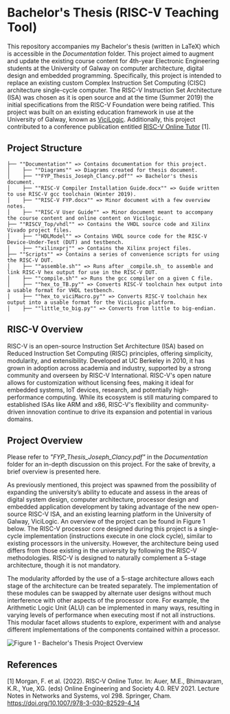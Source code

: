 # Bachelor's Thesis (RISC-V Teaching Tool)

This repository accompanies my Bachelor's thesis (written in LaTeX) which is accessible in the _Documentation_ folder. This project aimed to augment and update the existing course content for 4th-year Electronic Engineering students at the University of Galway on computer architecture, digital design and embedded programming. Specifically, this project is intended to replace an existing custom Complex Instruction Set Computing (CISC) architecture single-cycle computer. The RISC-V Instruction Set Architecture (ISA) was chosen as it is open source and at the time (Summer 2019) the initial specifications from the RISC-V Foundation were being ratified. This project was built on an existing education framework in use at the University of Galway, known as [ViciLogic](https://ieeexplore.ieee.org/document/7058191). Additionally, this project contributed to a conference publication entitled [RISC-V Online Tutor](http://dx.doi.org/10.1007/978-3-030-82529-4_14) [1].

## Project Structure

```
├── ""Documentation"" => Contains documentation for this project.  
│    ├── ""Diagrams"" => Diagrams created for thesis document.  
│    ├── ""FYP_Thesis_Joseph_Clancy.pdf"" => Bachelor's thesis document.  
│    ├── ""RISC-V Compiler Installation Guide.docx"" => Guide written to use RISC-V gcc toolchain (Winter 2019).  
│    ├── ""RISC-V FYP.docx"" => Minor document with a few overview notes.  
│    ├── ""RISC-V User Guide"" => Minor document meant to accompany the course content and online content on Vicilogic.  
├── ""RISCV_Top/vhdl"" => Contains the VHDL source code and Xilinx Vivado project files.  
│    ├── ""HDLModel"" => Contains VHDL source code for the RISC-V Device-Under-Test (DUT) and testbench.  
│    ├── ""xilinxprj"" => Contains the Xilinx project files.  
├── ""Scripts"" => Contains a series of convenience scripts for using the RISC-V DUT.  
│    ├── ""assemble.sh"" => Runs after _compile.sh_ to assemble and link RISC-V hex output for use in the RISC-V DUT.  
│    ├── ""compile.sh"" => Runs the gcc compiler on a given C file.  
│    ├── ""hex_to_TB.py"" => Converts RISC-V toolchain hex output into a usable format for VHDL testbench.  
│    ├── ""hex_to_viciMacro.py"" => Converts RISC-V toolchain hex output into a usable format for the ViciLogic platform.  
│    ├── ""little_to_big.py"" => Converts from little to big-endian.  
```

## RISC-V Overview

RISC-V is an open-source Instruction Set Architecture (ISA) based on Reduced Instruction Set Computing (RISC) principles, offering simplicity, modularity, and extensibility. Developed at UC Berkeley in 2010, it has grown in adoption across academia and industry, supported by a strong community and overseen by RISC-V International. RISC-V's open nature allows for customization without licensing fees, making it ideal for embedded systems, IoT devices, research, and potentially high-performance computing. While its ecosystem is still maturing compared to established ISAs like ARM and x86, RISC-V's flexibility and community-driven innovation continue to drive its expansion and potential in various domains.

## Project Overview

Please refer to _"FYP_Thesis_Joseph_Clancy.pdf"_ in the _Documentation_ folder for an in-depth discussion on this project. For the sake of brevity, a brief overview is presented here.

As previously mentioned, this project was spawned from the possibility of expanding the university’s ability to educate and assess in the areas of digital system design, computer architecture, processor design
and embedded application development by taking advantage of the new open-source RISC-V ISA, and an existing learning platform in the University of Galway, ViciLogic. An overview of the project can be found in Figure 1 below. The RISC-V processor core designed during this project is a single-cycle implementation (instructions execute in one clock cycle), similar to existing processors in the university. However, the architecture being used differs from those existing in the university by following the RISC-V methodologies. RISC-V is designed to naturally complement a 5-stage architecture, though it is not mandatory.

The modularity afforded by the use of a 5-stage architecture allows each stage of the architecture can be treated separately. The implementation of these modules can be swapped by alternate user designs without much interference with other aspects of the processor core. For example, the Arithmetic Logic Unit (ALU) can be implemented in many ways, resulting in varying levels of performance when executing most if not all instructions. This modular facet allows students to explore, experiment with and analyse different implementations of the components contained within a processor.

![Figure 1 - Bachelor's Thesis Project Overview](/Documentation/Diagrams/FYP_Context.png})

## References
[1] Morgan, F. et al. (2022). RISC-V Online Tutor. In: Auer, M.E., Bhimavaram, K.R., Yue, XG. (eds) Online Engineering and Society 4.0. REV 2021. Lecture Notes in Networks and Systems, vol 298. Springer, Cham. https://doi.org/10.1007/978-3-030-82529-4_14
